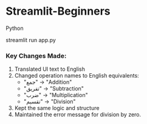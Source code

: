 # Streamlit-Beginners
 Python 

streamlit run app.py 

### Key Changes Made:
1. Translated UI text to English
2. Changed operation names to English equivalents:
   - "جمع" → "Addition"
   - "تفریق" → "Subtraction"
   - "ضرب" → "Multiplication"
   - "تقسیم" → "Division"
3. Kept the same logic and structure
4. Maintained the error message for division by zero.